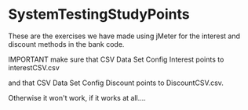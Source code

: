 # SystemTestingStudyPoints
These are the exercises we have made using jMeter for the interest and discount methods in the bank code.

IMPORTANT
  make sure that CSV Data Set Config Interest points to interestCSV.csv
  
  and that CSV Data Set Config Discount points to DiscountCSV.csv.
  
  Otherwise it won't work, if it works at all....
